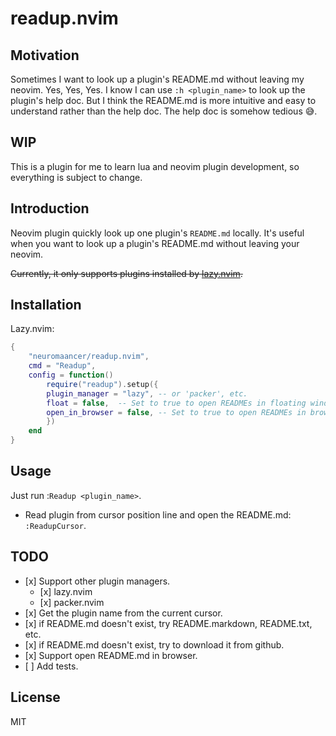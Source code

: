 # readup.nvim

## Motivation

Sometimes I want to look up a plugin's README.md without leaving my neovim. Yes, Yes, Yes. I know I can use `:h <plugin_name>` to look up the plugin's help doc. But I think the README.md is more intuitive and easy to understand rather than the help doc. The help doc is somehow tedious 😅.

## WIP

This is a plugin for me to learn lua and neovim plugin development, so everything is subject to change.

## Introduction

Neovim plugin quickly look up one plugin's `README.md` locally. It's useful when you want to look up a plugin's README.md without leaving your neovim.

~~Currently, it only supports plugins installed by [lazy.nvim](https://github.com/folke/lazy.nvim).~~

## Installation

Lazy.nvim:

```lua
{
    "neuromaancer/readup.nvim",
    cmd = "Readup",
    config = function()
        require("readup").setup({
        plugin_manager = "lazy", -- or 'packer', etc.
        float = false,  -- Set to true to open READMEs in floating windows
        open_in_browser = false, -- Set to true to open READMEs in browser
        })
    end
}
```

## Usage

Just run :`Readup <plugin_name>`.

- Read plugin from cursor position line and open the README.md: `:ReadupCursor`.

## TODO

- \[x\] Support other plugin managers.
  - \[x\] lazy.nvim
  - \[x\] packer.nvim
- \[x\] Get the plugin name from the current cursor.
- \[x\] if README.md doesn't exist, try README.markdown, README.txt, etc.
- \[x\] if README.md doesn't exist, try to download it from github.
- \[x\] Support open README.md in browser.
- \[ \] Add tests.

## License

MIT
